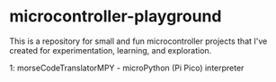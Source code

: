 # microcontroller-playground
 This is a repository for small and fun microcontroller projects that I've created for experimentation, learning, and exploration.
 
 1: morseCodeTranslatorMPY - microPython (Pi Pico) interpreter
